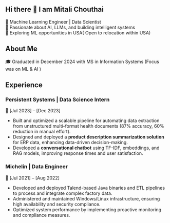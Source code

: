 ## Hi there 👋 I am Mitali Chouthai

🎯 Machine Learning Engineer | Data Scientist  
🚀 Passionate about AI, LLMs, and building intelligent systems  
📍 Exploring ML opportunities in USA( Open to relocation within USA)

## About Me
🎓 Graduated in December 2024 with MS in Information Systems (Focus was on ML & AI )

## Experience

### Persistent Systems | Data Science Intern
📅 [Jul 2023] – [Dec 2023]  
- Built and optimized a scalable pipeline for automating data extraction from unstructured multi-format health documents (87% accuracy, 60% reduction in manual effort).  
- Designed and deployed a **product description summarization solution** for ERP data, enhancing data-driven decision-making.  
- Developed a **conversational chatbot** using TF-IDF, embeddings, and RAG models, improving response times and user satisfaction.
  
### Michelin | Data Engineer
📅 [Jul 2021] – [Aug 2022]  
- Developed and deployed Talend-based Java binaries and ETL pipelines to process and integrate complex factory data.  
- Administered and maintained Windows/Linux infrastructure, ensuring high availability and security compliance.  
- Optimized system performance by implementing proactive monitoring and compliance measures.  

